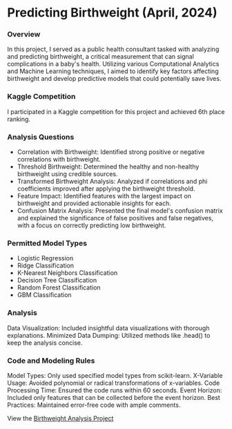 # Predicting Birthweight (April, 2024)

### Overview
In this project, I served as a public health consultant tasked with analyzing and predicting birthweight, a critical measurement that can signal complications in a baby's health. Utilizing various Computational Analytics and Machine Learning techniques, I aimed to identify key factors affecting birthweight and develop predictive models that could potentially save lives.

### Kaggle Competition
I participated in a Kaggle competition for this project and achieved 6th place ranking.

### Analysis Questions
- Correlation with Birthweight: Identified strong positive or negative correlations with birthweight.
- Threshold Birthweight: Determined the healthy and non-healthy birthweight using credible sources.
- Transformed Birthweight Analysis: Analyzed if correlations and phi coefficients improved after applying the birthweight threshold.
- Feature Impact: Identified features with the largest impact on birthweight and provided actionable insights for each.
- Confusion Matrix Analysis: Presented the final model's confusion matrix and explained the significance of false positives and false negatives, with a focus on correctly predicting low birthweight.

### Permitted Model Types
- Logistic Regression
- Ridge Classification
- K-Nearest Neighbors Classification
- Decision Tree Classification
- Random Forest Classification
- GBM Classification

### Analysis
Data Visualization: Included insightful data visualizations with thorough explanations.
Minimized Data Dumping: Utilized methods like .head() to keep the analysis concise.

### Code and Modeling Rules
Model Types: Only used specified model types from scikit-learn.
X-Variable Usage: Avoided polynomial or radical transformations of x-variables.
Code Processing Time: Ensured the code runs within 60 seconds.
Event Horizon: Included only features that can be collected before the event horizon.
Best Practices: Maintained error-free code with ample comments.

View the [Birthweight Analysis Project](https://github.com/kbatin/Modeling-Case-Study/blob/main/Birthweight%20analysis.ipynb)

